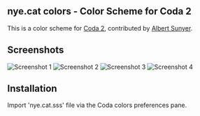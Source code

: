 ## nye.cat colors - Color Scheme for Coda 2

This is a color scheme for [Coda 2](http://panic.com/coda/), contributed by [Albert Sunyer](http://nye.cat).

## Screenshots

![Screenshot 1](http://stuff.nye.cat/colors/php.png)
![Screenshot 2](http://stuff.nye.cat/colors/html.png)
![Screenshot 3](http://stuff.nye.cat/colors/css.png)
![Screenshot 4](http://stuff.nye.cat/colors/js.png)

## Installation

Import 'nye.cat.sss' file via the Coda colors preferences pane.
